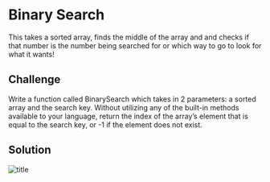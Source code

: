 # Binary Search
<!-- Short summary or background information -->
This takes a sorted array, finds the middle of the array and and checks if that number is the number being searched for or which way to go to look for what it wants!

## Challenge
<!-- Description of the challenge -->
Write a function called BinarySearch which takes in 2 parameters: a sorted array and the search key. Without utilizing any of the built-in methods available to your language, return the index of the array’s element that is equal to the search key, or -1 if the element does not exist.
## Solution
<!-- Embedded whiteboard image -->
![title](https://github.com/401d9/data_structures_and_algorithms/blob/array-binary-search/assets/array_binary_search.jpg)

